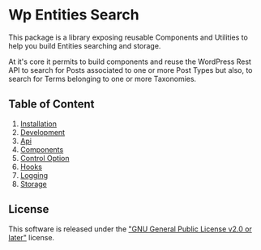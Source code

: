 # Wp Entities Search

This package is a library exposing reusable Components and Utilities to help you build Entities searching and storage.

At it's core it permits to build components and reuse the WordPress Rest API to search for Posts associated to one or
more Post Types but also, to search for Terms belonging to one or more Taxonomies.

## Table of Content

1. [Installation](./docs/installation.md)
2. [Development](./docs/development.md)
3. [Api](./docs/api.md)
4. [Components](./docs/components.md)
5. [Control Option](./docs/control-option.md)
6. [Hooks](./docs/hooks.md)
7. [Logging](./docs/logging.md)
8. [Storage](./docs/storage.md)

## License

This software is released under the ["GNU General Public License v2.0 or later"](./LICENSE) license.
